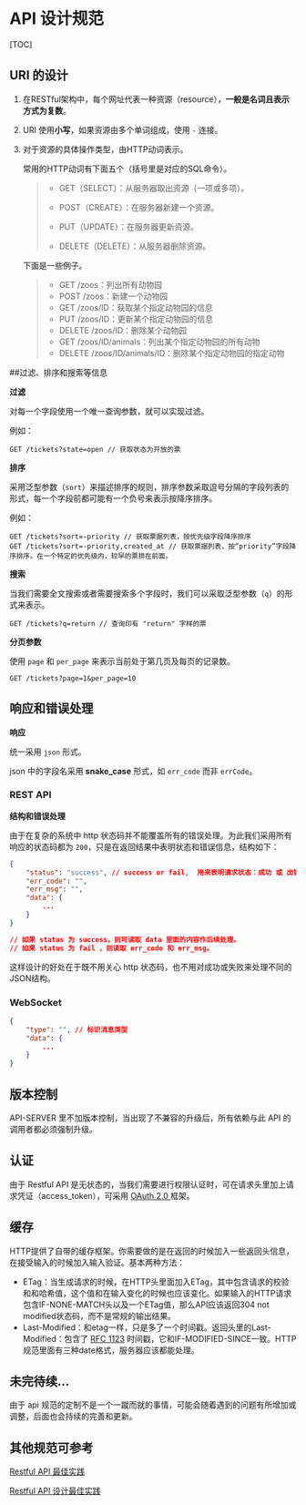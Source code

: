 # API 设计规范

[TOC]

## URI 的设计

1. 在RESTful架构中，每个网址代表一种资源（resource），**一般是名词且表示方式为复数**。

2. URI 使用**小写**，如果资源由多个单词组成，使用 `-` 连接。

3. 对于资源的具体操作类型，由HTTP动词表示。

   常用的HTTP动词有下面五个（括号里是对应的SQL命令）。
   > - GET（SELECT）：从服务器取出资源（一项或多项）。
   >
   > - POST（CREATE）：在服务器新建一个资源。
   >
   > - PUT（UPDATE）：在服务器更新资源。
   >
   > - DELETE（DELETE）：从服务器删除资源。

   下面是一些例子。
   > - GET /zoos：列出所有动物园
   > - POST /zoos：新建一个动物园
   > - GET /zoos/ID：获取某个指定动物园的信息
   > - PUT /zoos/ID：更新某个指定动物园的信息
   > - DELETE /zoos/ID：删除某个动物园
   > - GET /zoos/ID/animals：列出某个指定动物园的所有动物
   > - DELETE /zoos/ID/animals/ID：删除某个指定动物园的指定动物
   >

##过滤、排序和搜索等信息

**过滤**

对每一个字段使用一个唯一查询参数，就可以实现过滤。

例如：

```
GET /tickets?state=open // 获取状态为开放的票
```

**排序**

采用泛型参数（`sort`）来描述排序的规则，排序参数采取逗号分隔的字段列表的形式，每一个字段前都可能有一个负号来表示按降序排序。

例如：

```
GET /tickets?sort=-priority // 获取票据列表，按优先级字段降序排序
GET /tickets?sort=-priority,created_at // 获取票据列表，按“priority”字段降序排序。在一个特定的优先级内，较早的票排在前面。
```

**搜索**

当我们需要全文搜索或者需要搜索多个字段时，我们可以采取泛型参数（`q`）的形式来表示。

```
GET /tickets?q=return // 查询印有 "return" 字样的票
```

**分页参数**

使用 `page` 和 `per_page` 来表示当前处于第几页及每页的记录数。

```
GET /tickets?page=1&per_page=10
```



## 响应和错误处理

**响应**

统一采用 `json`   形式。

json 中的字段名采用 **snake_case** 形式，如 `err_code` 而非 `errCode`。

### REST API

**结构和错误处理**

由于在复杂的系统中 http 状态码并不能覆盖所有的错误处理。为此我们采用所有响应的状态码都为 `200`，只是在返回结果中表明状态和错误信息，结构如下：

```json
{
    "status": "success", // success or fail,  用来表明请求状态：成功 或 出错
    "err_code": "",
    "err_msg": "",
    "data": {
        ...
    }
}

// 如果 status 为 success，则可读取 data 里面的内容作后续处理。
// 如果 status 为 fail ，则读取 err_code 和 err_msg。
```

这样设计的好处在于既不用关心 http 状态码，也不用对成功或失败来处理不同的JSON结构。

### WebSocket

```json
{
    "type": "", // 标识消息类型
    "data": {
        ...
    }
}
```



## 版本控制

API-SERVER 里不加版本控制，当出现了不兼容的升级后，所有依赖与此 API 的调用者都必须强制升级。



## 认证

由于 Restful API 是无状态的，当我们需要进行权限认证时，可在请求头里加上请求凭证（access_token），可采用 [OAuth 2.0 ](http://www.ruanyifeng.com/blog/2014/05/oauth_2_0.html)框架。



## 缓存

HTTP提供了自带的缓存框架。你需要做的是在返回的时候加入一些返回头信息，在接受输入的时候加入输入验证。基本两种方法：

- ETag：当生成请求的时候，在HTTP头里面加入ETag，其中包含请求的校验和和哈希值，这个值和在输入变化的时候也应该变化。如果输入的HTTP请求包含IF-NONE-MATCH头以及一个ETag值，那么API应该返回304 not modified状态码，而不是常规的输出结果。
- Last-Modified：和etag一样，只是多了一个时间戳。返回头里的Last-Modified：包含了 [RFC 1123](https://link.zhihu.com/?target=http%3A//www.ietf.org/rfc/rfc1123.txt) 时间戳，它和IF-MODIFIED-SINCE一致。HTTP规范里面有三种date格式，服务器应该都能处理。

## 未完待续...

由于 api 规范的定制不是一个一蹴而就的事情，可能会随着遇到的问题有所增加或调整，后面也会持续的完善和更新。

## 其他规范可参考

[Restful API 最佳实践](https://zhuanlan.zhihu.com/p/25647039)

[Restful API 设计最佳实践](https://www.cnblogs.com/yuzhongwusan/p/3152526.html)



